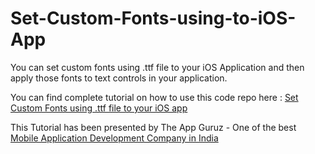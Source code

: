 Set-Custom-Fonts-using-to-iOS-App
=================================

You can set custom fonts using .ttf file to your iOS Application and then apply those fonts to text controls in your application.


You can find complete tutorial on how to use this code repo here : <a href="http://www.theappguruz.com/blog/set-custom-fonts-using-ttf-file-ios-app">Set Custom Fonts using .ttf file to your iOS app</a>

This Tutorial has been presented by The App Guruz - One of the best <a href="http://www.theappguruz.com/mobile-application-development/">Mobile Application Development Company in India</a>
